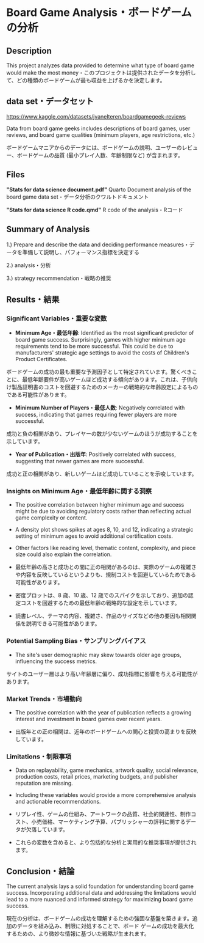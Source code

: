 # Board Game Analysis・ボードゲームの分析

## Description

This project analyzes data provided to determine what type of board game would make the most money・このプロジェクトは提供されたデータを分析して、どの種類のボードゲームが最も収益を上げるかを決定します。

## data set・データセット
https://www.kaggle.com/datasets/jvanelteren/boardgamegeek-reviews

Data from board game geeks includes descriptions of board games, user reviews, and board game qualities (minimum players, age restrictions, etc.)

ボードゲームマニアからのデータには、ボードゲームの説明、ユーザーのレビュー、ボードゲームの品質 (最小プレイ人数、年齢制限など) が含まれます。

## Files
**"Stats for data science document.pdf"** Quarto Document analysis of the board game data set・データ分析のクワルトドキュメント

**"Stats for data science R code.qmd"** R code of the analysis・Rコード

## Summary of Analysis

1.) Prepare and describe the data and deciding performance measures・データを準備して説明し、パフォーマンス指標を決定する

2.) analysis・分析

3.) strategy recommendation・戦略の推奨

## Results・結果

### Significant Variables・重要な変数

- **Minimum Age・最低年齢**: Identified as the most significant predictor of board game success. Surprisingly, games with higher minimum age requirements tend to be more successful. This could be due to manufacturers' strategic age settings to avoid the costs of Children's Product Certificates.

ボードゲームの成功の最も重要な予測因子として特定されています。驚くべきことに、最低年齢要件が高いゲームほど成功する傾向があります。これは、子供向け製品証明書のコストを回避するためのメーカーの戦略的な年齢設定によるものである可能性があります。
  
- **Minimum Number of Players・最低人数**: Negatively correlated with success, indicating that games requiring fewer players are more successful.

成功と負の相関があり、プレイヤーの数が少ないゲームのほうが成功することを示しています。
  
- **Year of Publication・出版年**: Positively correlated with success, suggesting that newer games are more successful.

成功と正の相関があり、新しいゲームほど成功していることを示唆しています。

### Insights on Minimum Age・最低年齢に関する洞察
- The positive correlation between higher minimum age and success might be due to avoiding regulatory costs rather than reflecting actual game complexity or content.
- A density plot shows spikes at ages 8, 10, and 12, indicating a strategic setting of minimum ages to avoid additional certification costs.
- Other factors like reading level, thematic content, complexity, and piece size could also explain the correlation.

- 最低年齢の高さと成功との間に正の相関があるのは、実際のゲームの複雑さや内容を反映しているというよりも、規制コストを回避しているためである可能性があります。
- 密度プロットは、8 歳、10 歳、12 歳でのスパイクを示しており、追加の認定コストを回避するための最低年齢の戦略的な設定を示しています。
- 読書レベル、テーマの内容、複雑さ、作品のサイズなどの他の要因も相関関係を説明できる可能性があります。
  
### Potential Sampling Bias・サンプリングバイアス
- The site's user demographic may skew towards older age groups, influencing the success metrics.
  
サイトのユーザー層はより高い年齢層に偏り、成功指標に影響を与える可能性があります。

### Market Trends・市場動向

- The positive correlation with the year of publication reflects a growing interest and investment in board games over recent years.

- 出版年との正の相関は、近年のボードゲームへの関心と投資の高まりを反映しています。

### Limitations・制限事項
- Data on replayability, game mechanics, artwork quality, social relevance, production costs, retail prices, marketing budgets, and publisher reputation are missing.
- Including these variables would provide a more comprehensive analysis and actionable recommendations.

- リプレイ性、ゲームの仕組み、アートワークの品質、社会的関連性、制作コスト、小売価格、マーケティング予算、パブリッシャーの評判に関するデータが欠落しています。
- これらの変数を含めると、より包括的な分析と実用的な推奨事項が提供されます。

## Conclusion・結論
The current analysis lays a solid foundation for understanding board game success. Incorporating additional data and addressing the limitations would lead to a more nuanced and informed strategy for maximizing board game success.

現在の分析は、ボードゲームの成功を理解するための強固な基盤を築きます。追加のデータを組み込み、制限に対処することで、ボード ゲームの成功を最大化するための、より微妙な情報に基づいた戦略が生まれます。
